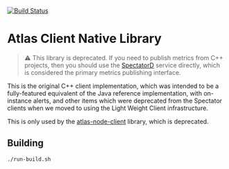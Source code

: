 [![Build Status](https://travis-ci.com/Netflix-Skunkworks/atlas-native-client.svg?branch=master)](https://travis-ci.com/Netflix-Skunkworks/atlas-native-client)

# Atlas Client Native Library

> :warning: This library is deprecated. If you need to publish metrics from C++ projects, then you
should use the [SpectatorD](https://github.com/Netflix-Skunkworks/spectatord) service directly,
which is considered the primary metrics publishing interface.

This is the original C++ client implementation, which was intended to be a fully-featured equivalent
of the Java reference implementation, with on-instance alerts, and other items which were deprecated
from the Spectator clients when we moved to using the Light Weight Client infrastructure.

This is only used by the [atlas-node-client](https://github.com/Netflix-Skunkworks/atlas-node-client)
library, which is deprecated.

## Building

```
./run-build.sh
```
